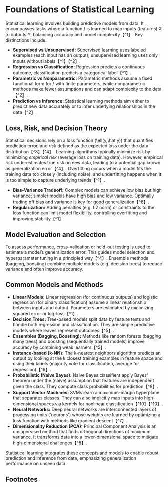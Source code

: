 # Foundations of Statistical Learning

Statistical learning involves building predictive models from data. It encompasses tasks where a function *f* is learned to map inputs (features) X to outputs Y, balancing accuracy and model complexity【^1】. Key distinctions include:
- **Supervised vs Unsupervised:** Supervised learning uses labeled examples (each input has an output); unsupervised learning uses only inputs without labels【^1】【^2】.
- **Regression vs Classification:** Regression predicts a continuous outcome, classification predicts a categorical label【^1】.
- **Parametric vs Nonparametric:** Parametric methods assume a fixed functional form for *f* with finite parameters, while nonparametric methods make fewer assumptions and can adapt complexity to the data【^2】.
- **Prediction vs Inference:** Statistical learning methods aim either to predict new data accurately or to infer underlying relationships in the data【^2】.

## Loss, Risk, and Decision Theory
Statistical decisions rely on a loss function \(\ell(y,\hat y)\) that quantifies prediction error, and *risk* defined as the expected loss under the data distribution【^3】【^4】. Learning algorithms typically minimize risk by minimizing *empirical risk* (average loss on training data). However, empirical risk underestimates true risk on new data, leading to a potential gap known as generalization error【^4】. Overfitting occurs when a model fits the training data too closely (including noise), and underfitting happens when it is too simple to capture underlying trends【^1】. 

- **Bias-Variance Tradeoff:** Complex models can achieve low bias but high variance; simpler models have high bias and low variance. Optimally trading off bias and variance is key for good generalization【^6】.
- **Regularization:** Adding penalties (e.g. L2 norm) or constraints to the loss function can limit model flexibility, controlling overfitting and improving stability【^1】.

## Model Evaluation and Selection
To assess performance, cross-validation or held-out testing is used to estimate a model’s generalization error. This guides model selection and hyperparameter tuning in a principled way【^4】. Ensemble methods (bagging, boosting) combine multiple models (e.g. decision trees) to reduce variance and often improve accuracy.

## Common Models and Methods
- **Linear Models:** Linear regression (for continuous outputs) and logistic regression (for binary classification) assume a linear relationship between inputs and output. Parameters are estimated by minimizing squared error or log-loss【^1】.
- **Decision Trees:** Tree-based models split data by feature tests and handle both regression and classification. They are simple predictive models where leaves represent outcomes【^5】.  
- **Ensembles (Bagging, Boosting):** Methods like random forests (bagging many trees) and boosting (sequentially trained models) improve accuracy by combining weak learners【^5】.
- **Instance-based (k-NN):** The k-nearest neighbors algorithm predicts an output by looking at the k closest training examples in feature space and using their labels (majority vote for classification, average for regression)【^9】.
- **Probabilistic (Naive Bayes):** Naive Bayes classifiers apply Bayes’ theorem under the (naive) assumption that features are independent given the class. They compute class probabilities for prediction【^8】.
- **Support Vector Machines:** SVMs learn a maximum-margin hyperplane that separates classes. They can also implicitly map inputs into high-dimensional spaces via kernels for nonlinear classification【^10】【^10】.
- **Neural Networks:** Deep neural networks are interconnected layers of processing units ('neurons') whose weights are learned by optimizing a loss function with methods like gradient descent【^7】.
- **Dimensionality Reduction (PCA):** Principal Component Analysis is an unsupervised method that finds orthogonal directions of maximum variance. It transforms data into a lower-dimensional space to mitigate high-dimensional challenges【^5】.

Statistical learning integrates these concepts and models to enable robust prediction and inference from data, emphasizing generalization performance on unseen data.

## Footnotes
